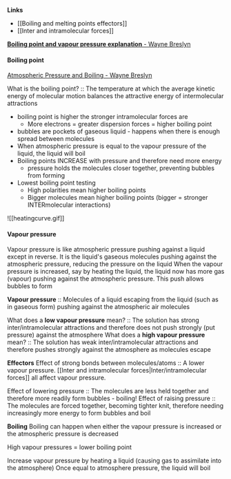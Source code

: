 **Links**
- [[Boiling and melting points effectors]] 
- [[Inter and intramolecular forces]] 

[**Boiling point and vapour pressure explanation** - Wayne Breslyn](https://www.youtube.com/watch?v=Ag4lLUXKuSM)
#### Boiling point
[Atmospheric Pressure and Boiling - Wayne Breslyn](https://www.youtube.com/watch?v=aiwynTBdln8)

What is the boiling point? :: The temperature at which the average kinetic energy of molecular motion balances the attractive energy of intermolecular attractions

- boiling point is higher the stronger intramolecular forces are
	- More electrons = greater dispersion forces = higher boiling point
- bubbles are pockets of gaseous liquid - happens when there is enough spread between molecules
- When atmospheric pressure is equal to the vapour pressure of the liquid, the liquid will boil
- Boiling points INCREASE with pressure and therefore need more energy
	- pressure holds the molecules closer together, preventing bubbles from forming
- Lowest boiling point testing
	- High polarities mean higher boiling points
	- Bigger molecules mean higher boiling points (bigger = stronger INTERmolecular interactions)

![[heatingcurve.gif]]

#### Vapour pressure
Vapour pressure is like atmospheric pressure pushing against a liquid except in reverse.
It is the liquid's gaseous molecules pushing against the atmospheric pressure, reducing the pressure on the liquid
When the vapour pressure is increased, say by heating the liquid, the liquid now has more gas (vapour) pushing against the atmospheric pressure. This push allows bubbles to form

**Vapour pressure** :: Molecules of a liquid escaping from the liquid (such as in gaseous form) pushing against the atmospheric air molecules

What does a **low vapour pressure** mean? :: The solution has strong inter/intramolecular attractions and therefore does not push strongly (put pressure) against the atmosphere
What does a **high vapour pressure** mean? :: The solution has weak inter/intramolecular attractions and therefore pushes strongly against the atmosphere as molecules escape

**Effectors**
Effect of strong bonds between molecules/atoms :: A lower vapour pressure. [[Inter and intramolecular forces|Inter/intramolecular forces]] all affect vapour pressure. 

Effect of lowering pressure :: The molecules are less held together and therefore more readily form bubbles - boiling!
Effect of raising pressure :: The molecules are forced together, becoming tighter knit, therefore needing increasingly more energy to form bubbles and boil

**Boiling**
Boiling can happen when either the vapour pressure is increased or the atmospheric pressure is decreased

High vapour pressures = lower boiling point

Increase vapour pressure by heating a liquid (causing gas to assimilate into the atmosphere)
	Once equal to atmosphere pressure, the liquid will boil
